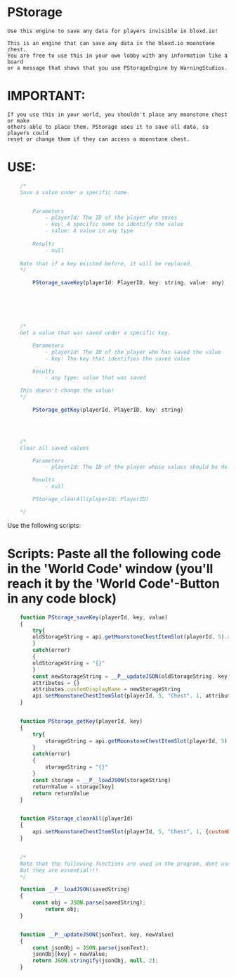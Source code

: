 # PStorage
	Use this engine to save any data for players invisible in bloxd.io!

	This is an engine that can save any data in the bloxd.io moonstone chest.
	You are free to use this in your own lobby with any information like a board 
	or a message that shows that you use PStorageEngine by WarningStudios.

# IMPORTANT:
	If you use this in your world, you shouldn't place any moonstone chest or make 
 	others able to place them. PStorage uses it to save all data, so players could 
	reset or change them if they can access a moonstone chest.

# USE:
```javascript
	/*
	Save a value under a specific name.


		Parameters
			- playerId: The ID of the player who saves
			- key: A specific name to identify the value
			- value: A value in any type
	
		Results
 			- null
	 
	Note that if a key existed before, it will be replaced.
	*/

		PStorage_saveKey(playerId: PlayerID, key: string, value: any)






	/*
	Get a value that was saved under a specific key.

		Parameters
			- playerId: The ID of the player who has saved the value
			- key: The key that identifies the saved value

		Results
 			- any type: value that was saved

	This doesn't change the value!
	*/

		PStorage_getKey(playerId, PlayerID, key: string)
 



	/*
	Clear all saved values

		Parameters
 			- playerId: The ID of the player whose values should be deleted

		Results
 			- null

		PStorage_clearAll(playerId: PlayerID)

	*/


```
Use the following scripts:




 # Scripts: Paste all the following code in the 'World Code' window (you'll reach it by the 'World Code'-Button in any code block)

```javascript
	function PStorage_saveKey(playerId, key, value)
	{
		try{
		oldStorageString = api.getMoonstoneChestItemSlot(playerId, 5).attributes.customDisplayName
		} 
		catch(error)
		{
		oldStorageString = "{}"
		}
		const newStorageString = __P__updateJSON(oldStorageString, key, value)
		attributes = {}
		attributes.customDisplayName = newStorageString
		api.setMoonstoneChestItemSlot(playerId, 5, "Chest", 1, attributes)
	}


	function PStorage_getKey(playerId, key)
	{
		try{
			storageString = api.getMoonstoneChestItemSlot(playerId, 5).attributes.customDisplayName
		}
		catch(error)
		{
			storageString = "{}"
		}
		const storage = __P__loadJSON(storageString)
		returnValue = storage[key]
		return returnValue
	}


	function PStorage_clearAll(playerId)
	{
		api.setMoonstoneChestItemSlot(playerId, 5, "Chest", 1, {customDisplayName: "{}"})
	}


	/*
	Note that the following functions are used in the program, dont use them in your own scripts. 
	But they are essential!!!
	*/

	function __P__loadJSON(savedString) 
	{
   		const obj = JSON.parse(savedString);
    		return obj;
	}


	function __P__updateJSON(jsonText, key, newValue) 
	{
    	const jsonObj = JSON.parse(jsonText);
    	jsonObj[key] = newValue;
    	return JSON.stringify(jsonObj, null, 2);
	}

```
